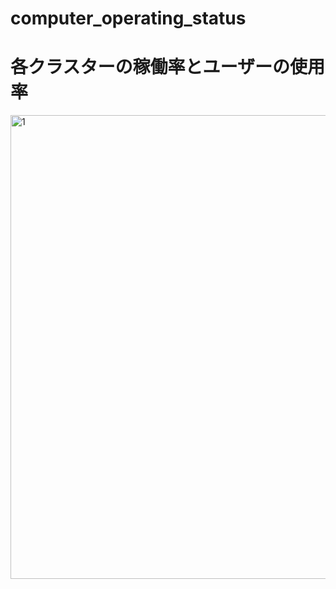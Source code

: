 # computer_operating_status

# 各クラスターの稼働率とユーザーの使用率
<img width="742" alt="1" src="https://user-images.githubusercontent.com/63649819/162664991-c8751afb-223d-4658-a4d7-2d6958e77efd.png">
